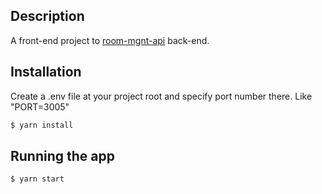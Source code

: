 ## Description

A front-end project to [room-mgnt-api](https://github.com/Jonathansoufer/room-mgnt-api) back-end.

## Installation

Create a .env file at your project root and specify port number there. Like "PORT=3005"

```bash
$ yarn install
```

## Running the app

```bash
$ yarn start
```
